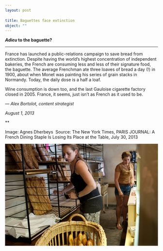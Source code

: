 ```yaml
---
layout: post

title: Baguettes face extinction
object: ""
---
```

***Adieu* to the baguette?**

****

France has launched a public-relations campaign to save bread from extinction. Despite having the world’s highest concentration of independent bakeries, the French are consuming less and less of their signature food, the baguette. The average Frenchman ate three loaves of bread a day (!) in 1900, about when Monet was painting his series of grain stacks in Normandy. Today, the daily dose is a half a loaf. 

Wine consumption is down too, and the last Gauloise cigarette factory closed in 2005. France, it seems, just isn’t as French as it used to be.

*—* *Alex Bortolot, content strategist*

*August 1, 2013*

**

Image: Agnes Dherbeys  Source: The New York Times, PARIS JOURNAL: A French Dining Staple Is Losing Its Place at the Table, July 30, 2013

![](../images/13-08-01_93.2_BaguetteExtinctionEDIT-1.png)
